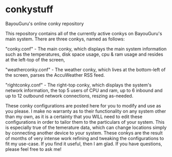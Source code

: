 # conkystuff
BayouGuru's online conky repository

This repository contains all of the currently active conkys on BayouGuru's main system.  There are three conkys, named as follows:

"conky.conf" - The main conky, which displays the main system information such as the temperatures, disk space usage, cpu & ram usage and resides at the left-top of the screen, 

"weatherconky.conf" - The weather conky, which lives at the bottom-left of the screen, parses the AccuWeather RSS feed.

"rightconky.conf" - The right-top conky, which displays the system's  network information, the top 5 users of CPU and ram, up to 6 inbound and up to 12 outbound network connections, reszing as-needed.

These conky configurations are posted here for you to modify and use as you please.  I make no warranty as to their functionality on any system other than my own, as it is a certainty that you WILL need to edit these configurations in order to tailor them to the particulars of your system.  This is especially true of the temerature data, which can change locations simply by connecting another device to your system.  These conkys are the result of months of very intense work refining and tweaking the configurations to fit my use-case.  If you find it useful, then I am glad.  If you have questions, please feel free to ask me!
